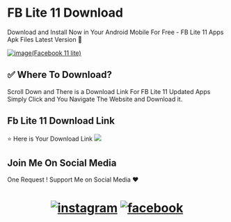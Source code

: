 # FB Lite 11 Download 
Download and Install Now in Your Android Mobile For Free - FB Lite 11 Apps Apk Files Latest Version 🤩

[![image(Facebook 11 lite)](https://github.com/reyan-dilawar/fb-lite-11-download/blob/97692b3333e8e032b6caf1ed455f5431366e8a06/11%20Facebook%20Lite%20Apps.jpg)](https://www.google.com/search?q=reyan+dilawar)
## ✅ Where To Download?

Scroll Down and There is a Download Link For FB Lite 11 Updated Apps Simply Click and You Navigate The Website and Download it.

## Fb Lite 11 Download Link
⭐ Here is Your Download Link
<h align=center>
[![](https://custom-icon-badges.demolab.com/badge/-download-ff0000?style=for-the-badge&logo=download&logoColor=white)](https://reyandilawar.blogspot.com/2016/07/11-facebook-lite-apps-in-0ne-android.html)

## Join Me On Social Media
One Request ! Support Me on Social Media ❤️

<h1 align=center>
  
[![instagram](https://custom-icon-badges.demolab.com/badge/-instagram-F30183?style=for-the-badge&logo=instagram&logoColor=white)](https://instagram.com/reyan_dilawar)
[![facebook](https://custom-icon-badges.demolab.com/badge/-facebook-0B5ED7?style=for-the-badge&logo=facebook&logoColor=white)](https://facebook.com/reyandilawar)
